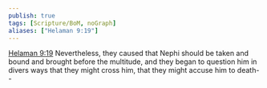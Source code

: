 ```yaml
---
publish: true
tags: [Scripture/BoM, noGraph]
aliases: ["Helaman 9:19"]
---
```

[Helaman 9:19](https://churchofjesuschrist.org/study/scriptures/bofm/hel/9?lang=eng&id=p19#p19) Nevertheless, they caused that Nephi should be taken and bound and brought before the multitude, and they began to question him in divers ways that they might cross him, that they might accuse him to death--
